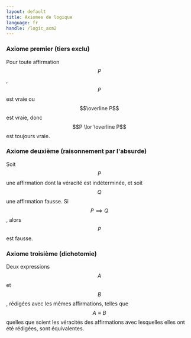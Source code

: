 ```yaml
---
layout: default
title: Axiomes de logique
language: fr
handle: /logic_axm2
---
```


<script src="https://cdn.mathjax.org/mathjax/latest/MathJax.js?config=TeX-AMS-MML_HTMLorMML" type="text/javascript"></script>

### Axiome premier (tiers exclu)
Pour toute affirmation $$P$$, $$P$$ est vraie ou $$\overline P$$ est vraie, donc $$P \lor \overline P$$ est toujours vraie.

### Axiome deuxième (raisonnement par l'absurde)
Soit $$P$$ une affirmation dont la véracité est indéterminée, et soit $$Q$$ une affirmation fausse. Si $$P \implies Q$$, alors $$P$$ est fausse.

### Axiome troisième (dichotomie)
Deux expressions $$A$$ et $$B$$, rédigées avec les mêmes affirmations, telles que $$A \equiv B$$ quelles que soient les véracités des affirmations avec lesquelles elles ont été rédigées, sont équivalentes.
